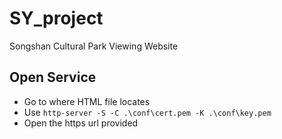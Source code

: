 # SY_project
Songshan Cultural Park Viewing Website

## Open Service 
- Go to where HTML file locates
- Use ```http-server -S -C .\conf\cert.pem -K .\conf\key.pem```
- Open the https url provided
